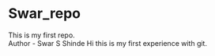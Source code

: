 # Swar_repo

This is my first repo.<br>
Author - Swar S Shinde
Hi this is my first experience with git.
